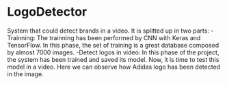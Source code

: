 # LogoDetector
System that could detect brands in a video. It is splitted up in two parts:  -Trainning: The trainning has been performed by CNN with Keras and TensorFlow. In this phase, the set of training is a great database composed by almost 7000 images.  -Detect logos in video: In this phase of the project, the system has been trained and saved its model. Now, it is time to test this model in a video. Here we can observe how Adidas logo has been detected in the image.
